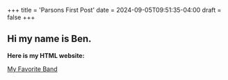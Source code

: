 +++
title = 'Parsons First Post'
date = 2024-09-05T09:51:35-04:00
draft = false
+++

## Hi my name is Ben.

**Here is my HTML website:**

[My Favorite Band](https://cglcbidhsf-2300736094-a.codehs.me/index.html)